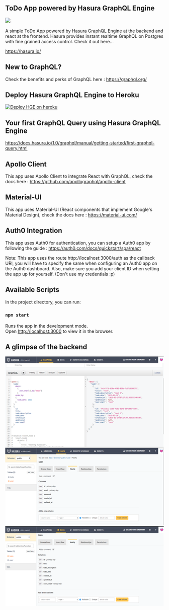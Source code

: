 ## ToDo App powered by Hasura GraphQL Engine

![](todo.gif)

A simple ToDo App powered by Hasura GraphQL Engine at the backend and react at the frontend. Hasura provides instant realtime GraphQL on Postgres with fine grained access control. Check it out here...

https://hasura.io/

## New to GraphQL?

Check the benefits and perks of GraphQL here : https://graphql.org/

## Deploy Hasura GraphQL Engine to Heroku

[![Deploy HGE on heroku](https://www.herokucdn.com/deploy/button.svg)](https://heroku.com/deploy?template=https://github.com/hasura/graphql-engine-heroku)

## Your first GraphQL Query using Hasura GraphQL Engine

https://docs.hasura.io/1.0/graphql/manual/getting-started/first-graphql-query.html

## Apollo Client

This app uses Apollo Client to integrate React with GraphQL, check the docs here : https://github.com/apollographql/apollo-client

## Material-UI

This app uses Material-UI (React components that implement Google's Material Design), check the docs here : https://material-ui.com/

## Auth0 Integration

This app uses Auth0 for authentication, you can setup a Auth0 app by following the guide : https://auth0.com/docs/quickstart/spa/react

Note: This app uses the route http://localhost:3000/auth as the callback URl, you will have to specify the same when configuring an Auth0 app on the Auth0 dashboard. Also, make sure you add your client ID when setting the app up for yourself. (Don't use my credentials :p)

## Available Scripts

In the project directory, you can run:

### `npm start`

Runs the app in the development mode.<br>
Open [http://localhost:3000](http://localhost:3000) to view it in the browser.

## A glimpse of the backend

![alt text](https://raw.githubusercontent.com/nihal9ns/todo-app/master/query.png)
![alt text](https://raw.githubusercontent.com/nihal9ns/todo-app/master/user_schema.png)
![alt text](https://raw.githubusercontent.com/nihal9ns/todo-app/master/todo_schema.png)
